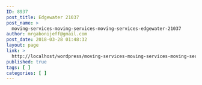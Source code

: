 ```yaml
---
ID: 8937
post_title: Edgewater 21037
post_name: >
  moving-services-moving-services-moving-services-edgewater-21037
author: mrgabonijeff@gmail.com
post_date: 2018-03-28 01:48:32
layout: page
link: >
  http://localhost/wordpress/moving-services-moving-services-moving-services-edgewater-21037/
published: true
tags: [ ]
categories: [ ]
---
```

